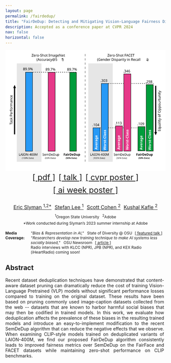 ```yaml
---
layout: page
permalink: /fairdedup/
title: "FairDeDup: Detecting and Mitigating Vision-Language Fairness Disparities in Semantic Dataset Deduplication"
description: Accepted as a conference paper at CVPR 2024
nav: false
horizontal: false
---
```


<div style="display: flex; flex-direction: column; align-items: center; margin-bottom: 1rem">

<div style="background-color: white; width: 100%;">
<img src="/assets/img/fairdedup.svg" alt="FairDeDup" width="100%" style="margin-bottom: 1rem;"/>
</div>
<div style="width: 100%; display: flex; justify-content: center; font-size: 25px; margin-bottom: 1rem; flex-direction: row; flex-wrap: wrap;">
<a style="margin: 5px;" href="https://arxiv.org/abs/2404.16123">[ pdf ]</a>
<a style="margin: 5px;" href="https://www.youtube.com/watch?v=6EfEM-hgIn8">[ talk ]</a>
<a style="margin: 5px;" href="{{ '/assets/pdf/fairdedup_poster.pdf' | relative_url }}">[ cvpr poster ]</a>
<a style="margin: 5px;" href="{{ '/assets/pdf/fairdedup.pdf' | relative_url }}">[ ai week poster ]</a>
</div>

<div style="width: 100%; display: flex; justify-content: center; font-size: 16px;">
<a style="margin: 5px;" href="https://ericslyman.com/">Eric Slyman <sup>1,2*</sup></a>
<a style="margin: 5px;" href="https://web.engr.oregonstate.edu/~leestef/">Stefan Lee <sup>1</sup></a>
<a style="margin: 5px;" href="https://research.adobe.com/person/scott-cohen/">Scott Cohen <sup>2</sup></a>
<a style="margin: 5px;" href="https://kushalkafle.com/">Kushal Kafle <sup>2</sup></a>
</div>

<div style="width: 100%; display: flex; justify-content: center; font-size: 12px;">
<div style="margin: 5px;"><sup>1</sup>Oregon State University</div>
<div style="margin: 5px;"><sup>2</sup>Adobe</div>
</div>

<div style="width: 100%; display: flex; justify-content: center; font-size: 12px; margin-bottom: 1.0rem;">
*Work conducted during Slyman’s 2023 summer internship at Adobe
</div>

<div style="width: 100%; display: flex; justify-content: left; font-size: 12px;">
    <div style="width: 15%; margin-right: 5px;">
        <b>Media Coverage:</b>
    </div>
    <div style="width: 85%; display: flex; flex-direction: column;">
        <div>
            <em>"Bias & Representation in AI,"</em> &nbsp; State of Diversity @ OSU
            <a style="margin: 5px;" href="https://youtu.be/dSyHzdRnaXc?t=2092"> [ featured talk ] </a>
        </div>
        <div>
            <em>"Researchers develop new training technique to make AI systems less socially biased,"</em> &nbsp; OSU Newsroom
            <a style="margin: 5px;" href="https://today.oregonstate.edu/news/researchers-develop-new-training-technique-aims-make-ai-systems-less-socially-biased">[ article ]</a>
        </div>
        <div> 
            Radio interviews with KLCC (NPR), JPB (NPR), and KEX Radio (iHeartRadio) coming soon!
        </div>
    </div>
</div>


</div>

## Abstract

<p style="text-align: justify; text-justify: inter-word; padding-right: 5px">
    Recent dataset deduplication techniques have demonstrated that content-aware dataset pruning can dramatically reduce the cost of training Vision-Language Pretrained (VLP) models without significant performance losses compared to training on the original dataset. These results have been based on pruning commonly used image-caption datasets collected from the web -- datasets that are known to harbor harmful social biases that may then be codified in trained models. In this work, we evaluate how deduplication affects the prevalence of these biases in the resulting trained models and introduce an easy-to-implement modification to the recent SemDeDup algorithm that can reduce the negative effects that we observe. When examining CLIP-style models trained on deduplicated variants of LAION-400M, we find our proposed FairDeDup algorithm consistently leads to improved fairness metrics over SemDeDup on the FairFace and FACET datasets while maintaining zero-shot performance on CLIP benchmarks.
</p>